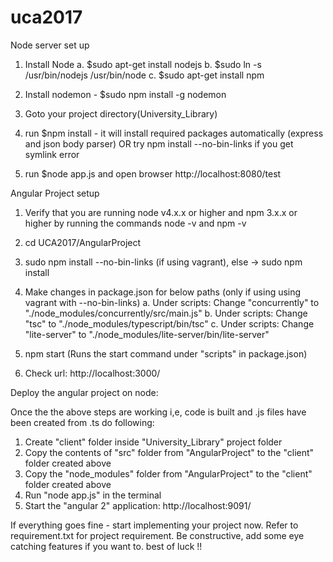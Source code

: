 # uca2017

Node server set up

1. Install Node
a. $sudo apt-get install nodejs	
b. $sudo ln -s /usr/bin/nodejs /usr/bin/node
c. $sudo apt-get install npm

2. Install nodemon - $sudo npm install -g nodemon
3. Goto your project directory(University_Library)
4. run $npm install   - it will install required packages automatically (express and json body parser)
OR try npm install --no-bin-links  if you get symlink error
5. run $node app.js and open browser http://localhost:8080/test 


Angular Project setup

1. Verify that you are running node v4.x.x or higher and npm 3.x.x or higher by running the commands node -v and npm -v
2. cd UCA2017/AngularProject
3. sudo npm install --no-bin-links (if using vagrant), else -> sudo npm install
4. Make changes in package.json for below paths (only if using using vagrant with --no-bin-links)
a. Under scripts: Change "concurrently" to "./node_modules/concurrently/src/main.js"
b. Under scripts: Change "tsc" to "./node_modules/typescript/bin/tsc"
c. Under scripts: Change "lite-server" to "./node_modules/lite-server/bin/lite-server"
	
5. npm start (Runs the start command under "scripts" in package.json)
6. Check url: http://localhost:3000/


Deploy the angular project on node:

Once the the above steps are working i,e, code is built and .js files have been created from .ts do following:
1. Create "client" folder inside "University_Library" project folder
2. Copy the contents of "src" folder from "AngularProject" to the "client" folder created above
3. Copy the "node_modules" folder from "AngularProject" to the "client" folder created above
4. Run "node app.js" in the terminal
5. Start the "angular 2" application: http://localhost:9091/


If everything goes fine - start implementing your project now. 
Refer to requirement.txt for project requirement. Be constructive, add some eye catching features if you want to. best of luck !! 
